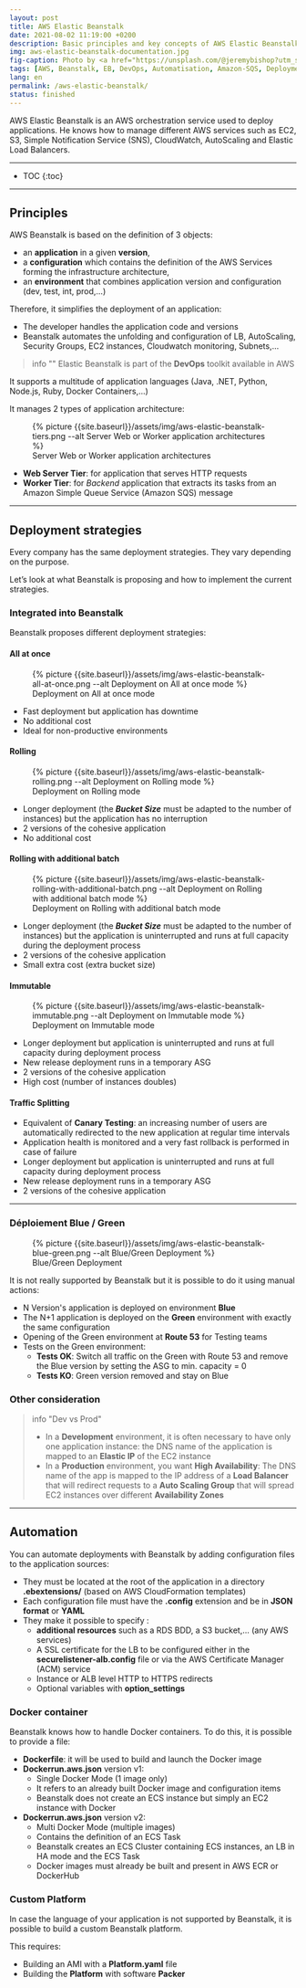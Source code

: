 ```yaml
---
layout: post
title: AWS Elastic Beanstalk
date: 2021-08-02 11:19:00 +0200
description: Basic principles and key concepts of AWS Elastic Beanstalk to know. Tutorial, instructions.
img: aws-elastic-beanstalk-documentation.jpg
fig-caption: Photo by <a href="https://unsplash.com/@jeremybishop?utm_source=unsplash&utm_medium=referral&utm_content=creditCopyText">Jeremy Bishop</a> on <a href="https://unsplash.com/s/photos/tree?utm_source=unsplash&utm_medium=referral&utm_content=creditCopyText">Unsplash</a>
tags: [AWS, Beanstalk, EB, DevOps, Automatisation, Amazon-SQS, Deployment, Docker, ECS, Documentation]
lang: en
permalink: /aws-elastic-beanstalk/
status: finished
---
```


AWS Elastic Beanstalk is an AWS orchestration service used to deploy applications. He knows how to manage different AWS services such as EC2, S3, Simple Notification Service (SNS), CloudWatch, AutoScaling and Elastic Load Balancers.

<hr class="hr-text" data-content="Content">

* TOC
{:toc}

<hr class="hr-text" data-content="Principles">

## Principles

AWS Beanstalk is based on the definition of 3 objects:
- an **application** in a given **version**,
- a **configuration** which contains the definition of the AWS Services forming the infrastructure architecture,
- an **environment** that combines application version and configuration (dev, test, int, prod,...)

Therefore, it simplifies the deployment of an application:
- The developer handles the application code and versions
- Beanstalk automates the unfolding and configuration of LB, AutoScaling, Security Groups, EC2 instances, Cloudwatch monitoring, Subnets,...

> info ""
> Elastic Beanstalk is part of the **DevOps** toolkit available in AWS

It supports a multitude of application languages (Java, .NET, Python, Node.js, Ruby, Docker Containers,...)

It manages 2 types of application architecture:

<figure class="article">
  {% picture {{site.baseurl}}/assets/img/aws-elastic-beanstalk-tiers.png --alt Server Web or Worker application architectures %}
  <figcaption>Server Web or Worker application architectures</figcaption>
</figure>

- **Web Server Tier**: for application that serves HTTP requests
- **Worker Tier**: for *Backend* application that extracts its tasks from an Amazon Simple Queue Service (Amazon SQS) message

<hr class="hr-text" data-content="Deployment">

## Deployment strategies

Every company has the same deployment strategies. They vary depending on the purpose.

Let’s look at what Beanstalk is proposing and how to implement the current strategies.

### Integrated into Beanstalk

Beanstalk proposes different deployment strategies:

#### All at once

<figure class="article">
    {% picture {{site.baseurl}}/assets/img/aws-elastic-beanstalk-all-at-once.png --alt Deployment on All at once mode %}
    <figcaption>Deployment on All at once mode</figcaption>
</figure>

* Fast deployment but application has downtime
* No additional cost
* Ideal for non-productive environments

#### Rolling

<figure class="article">
    {% picture {{site.baseurl}}/assets/img/aws-elastic-beanstalk-rolling.png --alt Deployment on Rolling mode %}
    <figcaption>Deployment on Rolling mode</figcaption>
</figure>

* Longer deployment (the ***Bucket Size*** must be adapted to the number of instances) but the application has no interruption
* 2 versions of the cohesive application
* No additional cost

#### Rolling with additional batch

<figure class="article">
    {% picture {{site.baseurl}}/assets/img/aws-elastic-beanstalk-rolling-with-additional-batch.png --alt Deployment on Rolling with additional batch mode %}
    <figcaption>Deployment on Rolling with additional batch mode</figcaption>
</figure>

* Longer deployment (the ***Bucket Size*** must be adapted to the number of instances) but the application is uninterrupted and runs at full capacity during the deployment process
* 2 versions of the cohesive application
* Small extra cost (extra bucket size)

#### Immutable

<figure class="article">
    {% picture {{site.baseurl}}/assets/img/aws-elastic-beanstalk-immutable.png --alt Deployment on Immutable mode %}
    <figcaption>Deployment on Immutable mode</figcaption>
</figure>

* Longer deployment but application is uninterrupted and runs at full capacity during deployment process
* New release deployment runs in a temporary ASG
* 2 versions of the cohesive application
* High cost (number of instances doubles)

#### Traffic Splitting

* Equivalent of **Canary Testing**: an increasing number of users are automatically redirected to the new application at regular time intervals
* Application health is monitored and a very fast rollback is performed in case of failure
* Longer deployment but application is uninterrupted and runs at full capacity during deployment process
* New release deployment runs in a temporary ASG
* 2 versions of the cohesive application

<hr class="hr-text" data-content="Blue/Green">

### Déploiement Blue / Green

<figure class="article">
    {% picture {{site.baseurl}}/assets/img/aws-elastic-beanstalk-blue-green.png --alt Blue/Green Deployment %}
    <figcaption>Blue/Green Deployment</figcaption>
</figure>

It is not really supported by Beanstalk but it is possible to do it using manual actions:

- N Version's application is deployed on environment **Blue**
- The N+1 application is deployed on the **Green** environment with exactly the same configuration
- Opening of the Green environment at **Route 53** for Testing teams  
- Tests on the Green environment:
    * **Tests OK**: Switch all traffic on the Green with Route 53 and remove the Blue version by setting the ASG to min. capacity = 0
    * **Tests KO**: Green version removed and stay on Blue

### Other consideration

> info "Dev vs Prod"
> - In a **Development** environment, it is often necessary to have only one application instance: the DNS name of the application is mapped to an **Elastic IP** of the EC2 instance
> - In a **Production** environment, you want **High Availability**: The DNS name of the app is mapped to the IP address of a **Load Balancer** that will redirect requests to a **Auto Scaling Group** that will spread EC2 instances over different **Availability Zones**

<hr class="hr-text" data-content="Automation">

## Automation

You can automate deployments with Beanstalk by adding configuration files to the application sources:
- They must be located at the root of the application in a directory **.ebextensions/** (based on AWS CloudFormation templates)
- Each configuration file must have the **.config** extension and be in **JSON format** or **YAML**
- They make it possible to specify :
    * **additional resources** such as a RDS BDD, a S3 bucket,... (any AWS services)
    * A SSL certificate for the LB to be configured either in the **securelistener-alb.config** file or via the AWS Certificate Manager (ACM) service
    * Instance or ALB level HTTP to HTTPS redirects
    * Optional variables with **option_settings**

### Docker container

Beanstalk knows how to handle Docker containers. To do this, it is possible to provide a file:
- **Dockerfile**: it will be used to build and launch the Docker image
- **Dockerrun.aws.json** version v1: 
    * Single Docker Mode (1 image only)
    * It refers to an already built Docker image and configuration items
    * Beanstalk does not create an ECS instance but simply an EC2 instance with Docker
- **Dockerrun.aws.json** version v2: 
    * Multi Docker Mode (multiple images)
    * Contains the definition of an ECS Task
    * Beanstalk creates an ECS Cluster containing ECS instances, an LB in HA mode and the ECS Task
    * Docker images must already be built and present in AWS ECR or DockerHub

### Custom Platform

In case the language of your application is not supported by Beanstalk, it is possible to build a custom Beanstalk platform.

This requires:
- Building an AMI with a **Platform.yaml** file
- Building the **Platform** with software **Packer**
